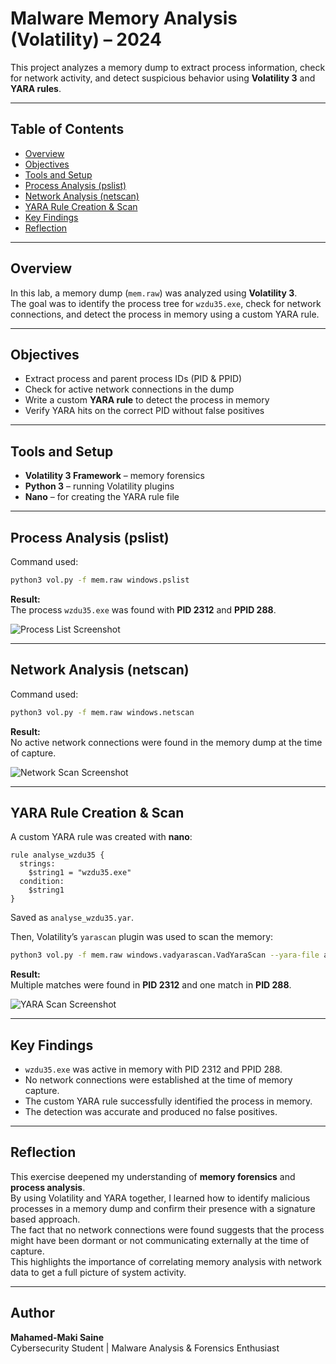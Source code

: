 # Malware Memory Analysis (Volatility) – 2024

This project analyzes a memory dump to extract process information, check for network activity, and detect suspicious behavior using **Volatility 3** and **YARA rules**.

---

## Table of Contents

- [Overview](#overview)
- [Objectives](#objectives)
- [Tools and Setup](#tools-and-setup)
- [Process Analysis (pslist)](#process-analysis-pslist)
- [Network Analysis (netscan)](#network-analysis-netscan)
- [YARA Rule Creation & Scan](#yara-rule-creation--scan)
- [Key Findings](#key-findings)
- [Reflection](#reflection)

---

## Overview

In this lab, a memory dump (`mem.raw`) was analyzed using **Volatility 3**.  
The goal was to identify the process tree for `wzdu35.exe`, check for network connections, and detect the process in memory using a custom YARA rule.

---

## Objectives

- Extract process and parent process IDs (PID & PPID)
- Check for active network connections in the dump
- Write a custom **YARA rule** to detect the process in memory
- Verify YARA hits on the correct PID without false positives

---

## Tools and Setup

- **Volatility 3 Framework** – memory forensics
- **Python 3** – running Volatility plugins
- **Nano** – for creating the YARA rule file

---

## Process Analysis (pslist)

Command used:

```bash
python3 vol.py -f mem.raw windows.pslist
```

**Result:**  
The process `wzdu35.exe` was found with **PID 2312** and **PPID 288**.

![Process List Screenshot](./screenshots/volatility_pslist.png)

---

## Network Analysis (netscan)

Command used:

```bash
python3 vol.py -f mem.raw windows.netscan
```

**Result:**  
No active network connections were found in the memory dump at the time of capture.

![Network Scan Screenshot](./screenshots/volatility_netscan.png)

---

## YARA Rule Creation & Scan

A custom YARA rule was created with **nano**:

```yara
rule analyse_wzdu35 {
  strings:
    $string1 = "wzdu35.exe"
  condition:
    $string1
}
```

Saved as `analyse_wzdu35.yar`.

Then, Volatility’s `yarascan` plugin was used to scan the memory:

```bash
python3 vol.py -f mem.raw windows.vadyarascan.VadYaraScan --yara-file analyse_wzdu35.yar
```

**Result:**  
Multiple matches were found in **PID 2312** and one match in **PID 288**.

![YARA Scan Screenshot](./screenshots/volatility_yarascan.png)

---

## Key Findings

- `wzdu35.exe` was active in memory with PID 2312 and PPID 288.
- No network connections were established at the time of memory capture.
- The custom YARA rule successfully identified the process in memory.
- The detection was accurate and produced no false positives.

---

## Reflection

This exercise deepened my understanding of **memory forensics** and **process analysis**.  
By using Volatility and YARA together, I learned how to identify malicious processes in a memory dump and confirm their presence with a signature based approach.  
The fact that no network connections were found suggests that the process might have been dormant or not communicating externally at the time of capture.  
This highlights the importance of correlating memory analysis with network data to get a full picture of system activity.

---

## Author

**Mahamed-Maki Saine**  
Cybersecurity Student | Malware Analysis & Forensics Enthusiast
